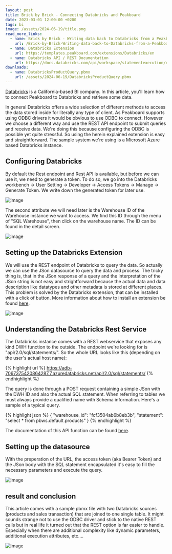 ```yaml
---
layout: post
title: Brick by Brick - Connecting Databricks and Peakboard
date: 2023-03-01 12:00:00 +0200
tags: bi
image: /assets/2024-06-19/title.png
read_more_links:
  - name: Brick by Brick - Writing data back to Databricks from a Peakboard application
    url: /Brick-by-Brick-Writing-data-back-to-Databricks-from-a-Peakboard-application.html
  - name: Databricks Extension
    url: https://templates.peakboard.com/extensions/Databricks/en
  - name: Databricks API / REST Documentation
    url: https://docs.databricks.com/api/workspace/statementexecution/executestatement
downloads:
  - name: DatabricksProductQuery.pbmx
    url: /assets/2024-06-19/DatabricksProductQuery.pbmx
---
```

[Databricks](https://en.wikipedia.org/wiki/Databricks) is a California-based BI company. In this article, you'll learn how to connect Peakboard to Databricks and retrieve some data.

In general Databricks offers a wide selection of different methods to access the data stored inside for literally any type of client. As Peakboard supports using ODBC drivers it would be obvious to use ODBC to connect. However we choose a different way and use the REST API endpoint to submit queries and receive data. We're doing this because configuring the ODBC is possible yet quite stressful. So using the herein explained extension is easy and straightforward. The sample system we're using is a Microsoft Azure based Databricks instance.

## Configuring Databricks

By default the Rest endpoint and Rest API is available, but before we can use it, we need to generate a token. To do so, we go into the Databricks workbench -> User Setting -> Developer -> Access Tokens -> Manage -> Generate Token. We write down the generated token for later use.

![image](/assets/2024-06-19/010.png)

The second attribute we will need later is the Warehouse ID of the Warehouse instance we want to access. We find this ID through the menu of "SQL Warehouse", then click on the warehouse name. The ID can be found in the detail screen.

![image](/assets/2024-06-19/020.png)

## Setting up the Databricks Extension

We will use the REST endpoint of Databricks to query the data. So actually we can use the JSon datasource to query the data and process. The tricky thing is, that in the JSon response of a query and the interpretation of the JSon string is not easy and strightforward because the actual data and data description like datatypes and other metadata is stored at different places.
This problem is solved by the Databricks extension, that can be installed with a click of button. More information about how to install an extension be found [here](https://help.peakboard.com/data_sources/Extension/en-ManageExtension.html).

![image](/assets/2024-06-19/030.png)

## Understanding the Databricks Rest Service

The Databricks instance comes with a REST webservice that exposes any kind DWH function to the outside. The endpoint we're looking for is "api/2.0/sql/statements/". So the whole URL looks like this (depending on the user's actual host name):

{% highlight url %}
https://adb-7067375420864287.7.azuredatabricks.net/api/2.0/sql/statements/
{% endhighlight %}

The query is done through a POST request containing a simple JSon with the DWH ID and also the actual SQL statement. When referring to tables we must always provide a qualified name with Schema information. Here's a sample of a typical query.

{% highlight json %}
{
  "warehouse_id": "fcf3504ab6b8eb3b",
  "statement": "select * from pbws.default.products"
}
{% endhighlight %}

The documentation of this API function can be found [here](https://docs.databricks.com/api/workspace/statementexecution/executestatement).

## Setting up the datasource

With the preperation of the URL, the access token (aka Bearer Token) and the JSon body with the SQL statement encapsulated it's easy to fill the necessary parameters and execute the query.

![image](/assets/2024-06-19/040.png)

## result and conclusion

This article comes with a sample pbmx file with two Databricks sources (products and sales transaction) that are joined to one single table.
It might sounds strange not to use the ODBC driver and stick to the native REST calls but in real life it turned out that the REST option is far easier to handle. Especially when there are additional complexity like dynamic parameters, additional execution attributes, etc....

![image](/assets/2024-06-19/050.png)








